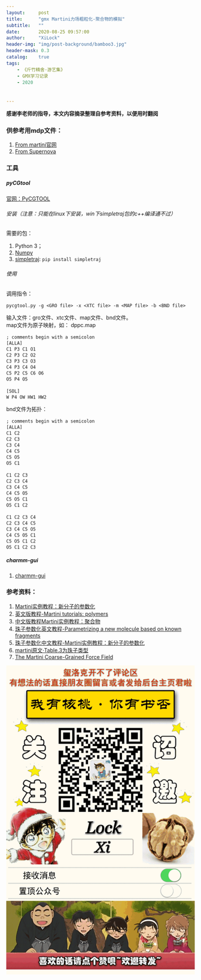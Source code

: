 ```yaml
---
layout:     post
title:      "gmx Martini力场粗粒化-聚合物的模拟"
subtitle:   ""
date:       2020-08-25 09:57:00
author:     "XiLock"
header-img: "img/post-background/bamboo3.jpg"
header-mask: 0.3
catalog:    true
tags:
    - 《斤竹精舍·游艺集》
    - GMX学习记录
    - 2020


---
```


**感谢李老师的指导，本文内容摘录整理自参考资料，以便用时翻阅**  



### 供参考用mdp文件：
1. [From martini官网](http://cgmartini.nl/images/parameters/exampleMDP/)
1. [From Supernova](https://github.com/supernovaZhangJiaXing/Excalibur/tree/master/MARTINI%E7%B2%97%E7%B2%92%E5%8C%96%E5%8A%9B%E5%9C%BA%E7%AE%80%E6%98%8E%E6%95%99%E7%A8%8B)



### 工具
##### pyCGtool
 [官网：PyCGTOOL](https://pycgtool.readthedocs.io/en/master/tutorial.html#atomistic-simulation)
###### 安装（注意：只能在linux下安装，win下simpletraj包的c++编译通不过）
需要的包：
1. Python 3；
1. [Numpy](http://www.numpy.org/)
1. [simpletraj](https://github.com/arose/simpletraj): `pip install simpletraj`

###### 使用
调用指令：  
```
pycgtool.py -g <GRO file> -x <XTC file> -m <MAP file> -b <BND file>
```
输入文件：gro文件、xtc文件、map文件、bnd文件。  
map文件为原子映射，如：
dppc.map
```
; comments begin with a semicolon
[ALLA]
C1 P3 C1 O1
C2 P3 C2 O2
C3 P3 C3 O3
C4 P3 C4 O4
C5 P2 C5 C6 O6
O5 P4 O5

[SOL]
W P4 OW HW1 HW2
```
bnd文件为拓扑：
```
; comments begin with a semicolon
[ALLA]
C1 C2
C2 C3
C3 C4
C4 C5
C5 O5
O5 C1

C1 C2 C3
C2 C3 C4
C3 C4 C5
C4 C5 O5
C5 O5 C1
O5 C1 C2

C1 C2 C3 C4
C2 C3 C4 C5
C3 C4 C5 O5
C4 C5 O5 C1
C5 O5 C1 C2
O5 C1 C2 C3
```


##### charmm-gui
1. [charmm-gui](http://www.charmm-gui.org/?doc=input/polymer)



### 参考资料：
1. [Martini实例教程：新分子的参数化](https://jerkwin.github.io/2016/10/10/Martini%E5%AE%9E%E4%BE%8B%E6%95%99%E7%A8%8BMol/)
1. [英文版教程-Martini tutorials: polymers](http://cgmartini.nl/index.php/tutorials-general-introduction-gmx5/martini-tutorials-polymers-gmx5)
1. [中文版教程Martini实例教程：聚合物](https://jerkwin.github.io/2016/12/30/Martini%E5%AE%9E%E4%BE%8B%E6%95%99%E7%A8%8BPol/)
1. [珠子参数化英文教程-Parametrizing a new molecule based on known fragments](http://cgmartini.nl/index.php/tutorials-general-introduction-gmx5/parametrzining-new-molecule-gmx5)
1. [珠子参数化中文教程-Martini实例教程：新分子的参数化](http://t066v5.coding-pages.com/2016/10/10/Martini%E5%AE%9E%E4%BE%8B%E6%95%99%E7%A8%8BMol/)
1. [martini原文·Table.3为珠子类型](https://pubs.acs.org/doi/10.1021/jp071097f)
1. [The Martini Coarse-Grained Force Field](http://md.biol.rug.nl/images/stories/martini-chapter.pdf)


![](/img/wc-tail.GIF)
